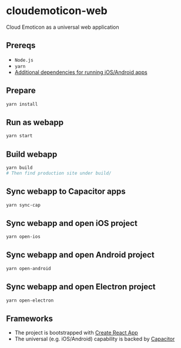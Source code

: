 # cloudemoticon-web

Cloud Emoticon as a universal web application

## Prereqs
* `Node.js`
* `yarn`
* [Additional dependencies for running iOS/Android apps](https://capacitor.ionicframework.com/docs/getting-started/dependencies/)

## Prepare
```bash
yarn install
```

## Run as webapp
```bash
yarn start
```

## Build webapp
```bash
yarn build
# Then find production site under build/
```

## Sync webapp to Capacitor apps
```bash
yarn sync-cap
```

## Sync webapp and open iOS project
```bash
yarn open-ios
```

## Sync webapp and open Android project
```bash
yarn open-android
```

## Sync webapp and open Electron project
```bash
yarn open-electron
```

## Frameworks
* The project is bootstrapped with [Create React App](https://github.com/facebookincubator/create-react-app)
* The universal (e.g. iOS/Android) capability is backed by [Capacitor](https://capacitor.ionicframework.com/)
